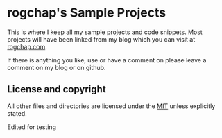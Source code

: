 # rogchap's Sample Projects

This is where I keep all my sample projects and code snippets. Most projects will have been linked from my blog which you can visit at [rogchap.com](http://rogchap.com).

If there is anything you like, use or have a comment on please leave a comment on my blog or on github.

## License and copyright

All other files and directories are licensed under the [MIT](http://www.opensource.org/licenses/mit-license.php) unless explicitly stated.

Edited for testing
